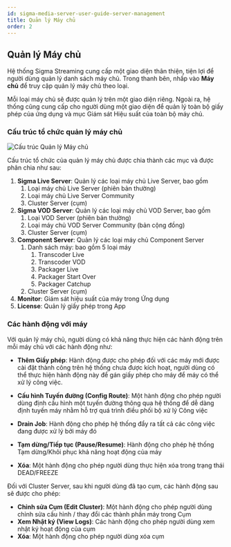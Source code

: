 ```yaml
---
id: sigma-media-server-user-guide-server-management
title: Quản lý Máy chủ
order: 2
---
```


## Quản lý Máy chủ

Hệ thống Sigma Streaming cung cấp một giao diện thân thiện, tiện lợi để người dùng quản lý danh sách máy chủ. Trong thanh bên, nhấp vào **Máy chủ** để truy cập quản lý máy chủ theo loại.

Mỗi loại máy chủ sẽ được quản lý trên một giao diện riêng. Ngoài ra, hệ thống cũng cung cấp cho người dùng một giao diện để quản lý toàn bộ giấy phép của ứng dụng và mục Giám sát Hiệu suất của toàn bộ máy chủ.

### Cấu trúc tổ chức quản lý máy chủ

![Cấu trúc Quản lý Máy chủ](/images/media-server/getstarted/structure-manage-server.png)

Cấu trúc tổ chức của quản lý máy chủ được chia thành các mục và được phân chia như sau:

1.  **Sigma Live Server**: Quản lý các loại máy chủ Live Server, bao gồm
    1.  Loại máy chủ Live Server (phiên bản thường)
    2.  Loại máy chủ Live Server Community
    3.  Cluster Server (cụm)
2.  **Sigma VOD Server**: Quản lý các loại máy chủ VOD Server, bao gồm
    1.  Loại VOD Server (phiên bản thường)
    2.  Loại máy chủ VOD Server Community (bản cộng đồng)
    3.  Cluster Server (cụm)
3.  **Component Server**: Quản lý các loại máy chủ Component Server
    1.  Danh sách máy: bao gồm 5 loại máy
        1.  Transcoder Live
        2.  Transcoder VOD
        3.  Packager Live
        4.  Packager Start Over
        5.  Packager Catchup
    2.  Cluster Server (cụm)
4.  **Monitor**: Giám sát hiệu suất của máy trong Ứng dụng
5.  **License**: Quản lý giấy phép trong App

### Các hành động với máy

Với quản lý máy chủ, người dùng có khả năng thực hiện các hành động trên mỗi máy chủ với các hành động như:

-   **Thêm Giấy phép**: Hành động được cho phép đối với các máy mới được cài đặt thành công trên hệ thống chưa được kích hoạt, người dùng có thể thực hiện hành động này để gán giấy phép cho máy để máy có thể xử lý công việc.

-   **Cấu hình Tuyến đường (Config Route)**: Một hành động cho phép người dùng định cấu hình một tuyến đường thông qua hệ thống để dễ dàng định tuyến máy nhằm hỗ trợ quá trình điều phối bộ xử lý Công việc

-   **Drain Job**: Hành động cho phép hệ thống đẩy ra tất cả các công việc đang được xử lý bởi máy đó

-   **Tạm dừng/Tiếp tục (Pause/Resume)**: Hành động cho phép hệ thống Tạm dừng/Khôi phục khả năng hoạt động của máy

-   **Xóa**: Một hành động cho phép người dùng thực hiện xóa trong trạng thái DEAD/FREEZE

Đối với Cluster Server, sau khi người dùng đã tạo cụm, các hành động sau sẽ được cho phép:

-   **Chỉnh sửa Cụm (Edit Cluster)**: Một hành động cho phép người dùng chỉnh sửa cấu hình / thay đổi các thành phần máy trong Cụm
-   **Xem Nhật ký (View Logs)**: Các hành động cho phép người dùng xem nhật ký hoạt động của cụm
-   **Xóa**: Một hành động cho phép người dùng xóa cụm
